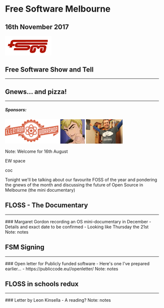 # Free Software Melbourne
## 16th November 2017
<img src=slides/img/FSM_logo.png width="30%">

## Free Software Show and Tell

<hr />

## Gnews... and pizza!

<hr />

##### Sponsors:

<img src=slides/img/EW.png height="80px">
<img src=slides/img/AdamBolte.png height="80px">
<img src=slides/img/stumbles_small.jpg height="80px">

Note:
Welcome for 16th August

EW space

coc

Tonight we'll be talking about our favourite FOSS of the year and pondering the gnews of the month and discussing the future of Open Source in Melbourne (the mini documentary)


## FLOSS - The Documentary
<hr />
### Margaret Gordon recording an OS mini-documentary in December
- Details and exact date to be confirmed
- Looking like Thursday the 21st
Note:
notes


## FSM Signing
<hr />
### Open letter for Publicly funded software
- Here's one I've prepared earlier...
- https://publiccode.eu//openletter/
Note:
notes


## FLOSS in schools redux
<hr />
### Letter by Leon Kinsella
- A reading?
Note:
notes
